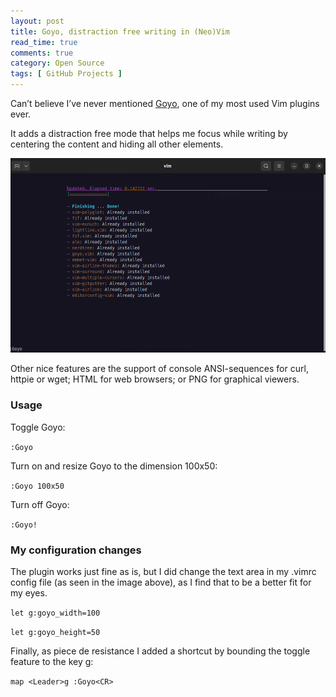 ```yaml
---
layout: post
title: Goyo, distraction free writing in (Neo)Vim
read_time: true  
comments: true
category: Open Source
tags: [ GitHub Projects ]
---
```


Can’t believe I’ve never mentioned [Goyo](https://github.com/junegunn/goyo.vim), one of my most used Vim plugins ever.

It adds a distraction free mode that helps me focus while writing by centering the content and hiding all other elements.

<img src="/assets/vim-goyo.png" width="654">

Other nice features are the support of console ANSI-sequences for curl, httpie or wget; HTML for web browsers; or PNG for graphical viewers. 

### Usage

Toggle Goyo:

`:Goyo`

Turn on and resize Goyo to the dimension 100x50:

`:Goyo 100x50`

Turn off Goyo:

`:Goyo!`

### My configuration changes

The plugin works just fine as is, but I did change the text area in my .vimrc config file (as seen in the image above), as I find that to be a better fit for my eyes.

`let g:goyo_width=100`

`let g:goyo_height=50`

Finally, as piece de resistance I added a shortcut by bounding the toggle feature to the key <Leader>g:

`map <Leader>g :Goyo<CR>`
